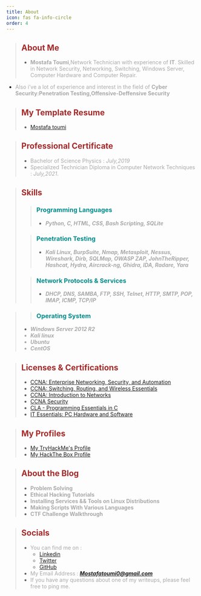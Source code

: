 ```yaml
---
title: About
icon: fas fa-info-circle
order: 4
---
```




> ## **<strong><font color="Brown">About Me</font></strong>**
> * <font color="DarkGray"><strong>Mostafa Toumi</strong>,Network Technician with experience of <strong>IT</strong>. Skilled in Network Security, Networking, Switching, Windows Server, Computer Hardware and Computer Repair.</font>
* <font color="DarkGray">Also i’ve a lot of experience and interest in the field of <strong>Cyber Security:Penetration Testing,Offensive-Deffensive Security</strong> </font>

> ## **<strong><font color="Brown">My Template Resume</font></strong>**
> * <a href="https://drive.google.com/file/d/1H6cGKowMtVAF8oS2lHDk6Kolex4211Wl/view" target="_blank">Mostafa toumi</a>

> ## **<strong><font color="Brown">Professional Certificate</font></strong>**
> * <font color="DarkGray"> Bachelor of Science Physics : <em> July,2019</em></font>
> * <font color="DarkGray"> Specialized Technician Diploma in Computer Network Techniques : <em>July,2021</em>.</font>

> ## **<strong><font color="Brown">Skills</font></strong>**
>> ### **<strong><font color="DarkCyan">Programming Languages</font></strong>**
>> * <font color="DarkGray"><em><strong>Python, C, HTML, CSS, Bash Scripting, SQLite</strong></em>
>
>> ### **<strong><font color="DarkCyan">Penetration Testing</font></strong>**
>> * <font color="DarkGray"><em><strong>Kali Linux, BurpSuite, Nmap, Metasploit, Nessus, Wireshark, Dirb, SQLMap, OWASP ZAP, JohnTheRipper, Hashcat, Hydra, Aircrack-ng, Ghidra, IDA, Radare, Yara</strong></em>
>
>> ### **<strong><font color="DarkCyan">Network Protocols & Services</font></strong>**
>> * <font color="DarkGray"><em><strong>DHCP, DNS, SAMBA, FTP, SSH, Telnet, HTTP, SMTP, POP, IMAP, ICMP, TCP/IP</strong></em>

>>### **<strong><font color="DarkCyan">Operating System</font></strong>**
>* <font color="DarkGray"><em><strong>Windows Server 2012 R2</strong></em>
>* <font color="DarkGray"><em><strong>Kali linux</strong></em>
>* <font color="DarkGray"><em><strong>Ubuntu</strong></em>
>* <font color="DarkGray"><em><strong>CentOS</strong></em>

> ## **<strong><font color="Brown">Licenses & Certifications</font></strong>**
> * <a href="https://www.credly.com/badges/4058813d-f135-4190-919c-a6905662169a/public_url" target="_blank">CCNA: Enterprise Networking, Security, and Automation</a>
> * <a href="https://www.credly.com/badges/30bd4cb2-d56a-4540-9d7d-4124bb54e8b0/public_url" target="_blank">CCNA: Switching, Routing, and Wireless Essentials</a>
> * <a href="https://www.credly.com/badges/60af3227-2de6-44bc-a863-340095a04aa9/public_url" target="_blank">CCNA: Introduction to Networks</a>
> * <a href="https://drive.google.com/file/d/1o9wvtL0i4ChIdlCTkrVhWGMy55FhOVE5/view" target="_blank">	CCNA Security</a>
> * <a href="https://drive.google.com/file/d/1PmBo2xUjN6bpbE26i7JMnbNG-4-luPNE/view" target="_blank">CLA - Programming Essentials in C</a>
> * <a href="https://drive.google.com/file/d/1bGywmypJHFOWNT67aWEI7iazZAlpUhPO/view" target="_blank">IT Essentials: PC Hardware and Software</a>


> ## **<strong><font color="Brown">My Profiles</font></strong>**
> * <a href="https://tryhackme.com/p/Hightech" target="_blank">My TryHackMe's Profile</a>
> * <a href="https://www.hackthebox.com/home/users/profile/962022" target="_blank">My HackThe Box Profile</a>

> ## **<strong><font color="Brown">About the Blog</font></strong>**
> * <font color="DarkGray"> <strong>Problem Solving</strong></font>
> * <font color="DarkGray"> <strong>Ethical Hacking Tutorials</strong></font>
> * <font color="DarkGray"> <strong>Installing Services && Tools on Linux Distributions</strong></font>
> * <font color="DarkGray"> <strong>Making Scripts With Various Languages </strong></font>
> * <font color="DarkGray"><strong> CTF Challenge Walkthrough </strong></font>

> ## **<strong><font color="Brown">Socials</font></strong>**
> * <font color="DarkGray">You can find me on : </font>
>   * <a href="https://www.linkedin.com/in/Mostafatoumi/" target="_blank">Linkedin</a>
>   * <a href="https://twitter.com/Mostafatoumi0" target="_blank">Twitter</a>
>   * <a href="https://github.com/Mostafatoumi" target="_blank">GitHub</a>
> * <font color="DarkGray">My Email Address : <em><strong>Mostafatoumi0@gmail.com</strong></em></font>
> * <font color="DarkGray">If you have any questions about one of my writeups, please feel free to ping me.</font>

